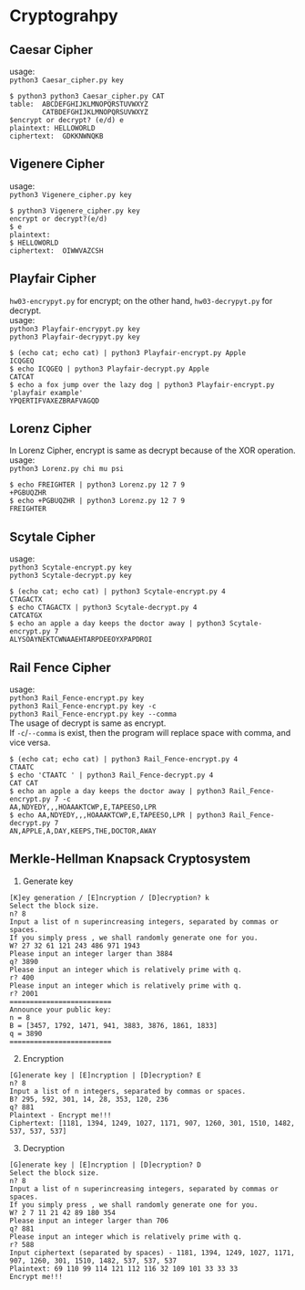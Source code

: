 # Cryptograhpy
## Caesar Cipher
usage:  
`python3 Caesar_cipher.py key`

```
$ python3 python3 Caesar_cipher.py CAT
table:  ABCDEFGHIJKLMNOPQRSTUVWXYZ
        CATBDEFGHIJKLMNOPQRSUVWXYZ
$encrypt or decrypt? (e/d) e
plaintext: HELLOWORLD
ciphertext:  GDKKNWNQKB
```

## Vigenere Cipher
usage:  
`python3 Vigenere_cipher.py key`

```
$ python3 Vigenere_cipher.py key
encrypt or decrypt?(e/d)
$ e
plaintext:
$ HELLOWORLD
ciphertext:  OIWWVAZCSH
```

## Playfair Cipher
`hw03-encrypyt.py` for encrypt; on the other hand, `hw03-decrypyt.py` for decrypt.  
usage:  
`python3 Playfair-encrypyt.py key`  
`python3 Playfair-decrypyt.py key`  

```
$ (echo cat; echo cat) | python3 Playfair-encrypt.py Apple
ICQGEQ
$ echo ICQGEQ | python3 Playfair-decrypt.py Apple
CATCAT
$ echo a fox jump over the lazy dog | python3 Playfair-encrypt.py 'playfair example'
YPQERTIFVAXEZBRAFVAGQD
```

## Lorenz Cipher
In Lorenz Cipher, encrypt is same as decrypt because of the XOR operation.  
usage:  
`python3 Lorenz.py chi mu psi`  
```
$ echo FREIGHTER | python3 Lorenz.py 12 7 9
+PGBUQZHR
$ echo +PGBUQZHR | python3 Lorenz.py 12 7 9
FREIGHTER
```

## Scytale Cipher
usage:  
`python3 Scytale-encrypt.py key`  
`python3 Scytale-decrypt.py key`  
```
$ (echo cat; echo cat) | python3 Scytale-encrypt.py 4
CTAGACTX
$ echo CTAGACTX | python3 Scytale-decrypt.py 4
CATCATGX
$ echo an apple a day keeps the doctor away | python3 Scytale-encrypt.py 7
ALYSOAYNEKTCWNAAEHTARPDEEOYXPAPDROI
```

## Rail Fence Cipher
usage:  
`python3 Rail_Fence-encrypt.py key`  
`python3 Rail_Fence-encrypt.py key -c`  
`python3 Rail_Fence-encrypt.py key --comma`  
The usage of decrypt is same as encrypt.  
If `-c`/`--comma` is exist, then the program will replace space with comma, and vice versa.  
```
$ (echo cat; echo cat) | python3 Rail_Fence-encrypt.py 4
CTAATC 
$ echo 'CTAATC ' | python3 Rail_Fence-decrypt.py 4
CAT CAT
$ echo an apple a day keeps the doctor away | python3 Rail_Fence-encrypt.py 7 -c
AA,NDYEDY,,,HOAAAKTCWP,E,TAPEESO,LPR
$ echo AA,NDYEDY,,,HOAAAKTCWP,E,TAPEESO,LPR | python3 Rail_Fence-decrypt.py 7
AN,APPLE,A,DAY,KEEPS,THE,DOCTOR,AWAY
```

## Merkle-Hellman Knapsack Cryptosystem
1. Generate key
```
[K]ey generation / [E]ncryption / [D]ecryption? k
Select the block size.
n? 8
Input a list of n superincreasing integers, separated by commas or spaces.
If you simply press , we shall randomly generate one for you.
W? 27 32 61 121 243 486 971 1943
Please input an integer larger than 3884
q? 3890
Please input an integer which is relatively prime with q.
r? 400
Please input an integer which is relatively prime with q.
r? 2001
=========================
Announce your public key:
n = 8
B = [3457, 1792, 1471, 941, 3883, 3876, 1861, 1833]
q = 3890
=========================
```
2. Encryption
```
[G]enerate key | [E]ncryption | [D]ecryption? E
n? 8
Input a list of n integers, separated by commas or spaces.
B? 295, 592, 301, 14, 28, 353, 120, 236
q? 881
Plaintext - Encrypt me!!!
Ciphertext: [1181, 1394, 1249, 1027, 1171, 907, 1260, 301, 1510, 1482, 537, 537, 537]
```
3. Decryption
```
[G]enerate key | [E]ncryption | [D]ecryption? D
Select the block size.
n? 8
Input a list of n superincreasing integers, separated by commas or spaces.
If you simply press , we shall randomly generate one for you.
W? 2 7 11 21 42 89 180 354
Please input an integer larger than 706
q? 881
Please input an integer which is relatively prime with q.
r? 588
Input ciphertext (separated by spaces) - 1181, 1394, 1249, 1027, 1171, 907, 1260, 301, 1510, 1482, 537, 537, 537
Plaintext: 69 110 99 114 121 112 116 32 109 101 33 33 33
Encrypt me!!!
```